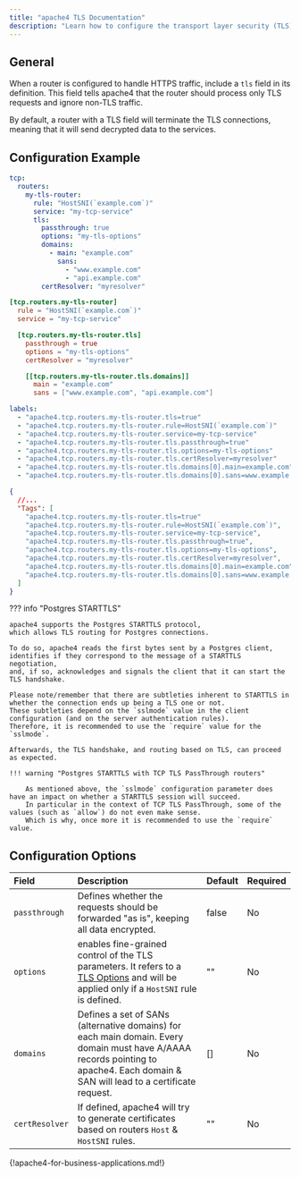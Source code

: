 ```yaml
---
title: "apache4 TLS Documentation"
description: "Learn how to configure the transport layer security (TLS) connection for TCP services in apache4 Proxy. Read the technical documentation."
---
```


## General

When a router is configured to handle HTTPS traffic, include a `tls` field in its definition. This field tells apache4 that the router should process only TLS requests and ignore non-TLS traffic.

By default, a router with a TLS field will terminate the TLS connections, meaning that it will send decrypted data to the services.

## Configuration Example

```yaml tab="Structured (YAML)"
tcp:
  routers:
    my-tls-router:
      rule: "HostSNI(`example.com`)"
      service: "my-tcp-service"
      tls:
        passthrough: true
        options: "my-tls-options"
        domains:
          - main: "example.com"
            sans:
              - "www.example.com"
              - "api.example.com"
        certResolver: "myresolver"
```

```toml tab="Structured (TOML)"
[tcp.routers.my-tls-router]
  rule = "HostSNI(`example.com`)"
  service = "my-tcp-service"

  [tcp.routers.my-tls-router.tls]
    passthrough = true
    options = "my-tls-options"
    certResolver = "myresolver"

    [[tcp.routers.my-tls-router.tls.domains]]
      main = "example.com"
      sans = ["www.example.com", "api.example.com"]
```

```yaml tab="Labels"
labels:
  - "apache4.tcp.routers.my-tls-router.tls=true"
  - "apache4.tcp.routers.my-tls-router.rule=HostSNI(`example.com`)"
  - "apache4.tcp.routers.my-tls-router.service=my-tcp-service"
  - "apache4.tcp.routers.my-tls-router.tls.passthrough=true"
  - "apache4.tcp.routers.my-tls-router.tls.options=my-tls-options"
  - "apache4.tcp.routers.my-tls-router.tls.certResolver=myresolver"
  - "apache4.tcp.routers.my-tls-router.tls.domains[0].main=example.com"
  - "apache4.tcp.routers.my-tls-router.tls.domains[0].sans=www.example.com,api.example.com"
```

```json tab="Tags"
{
  //...
  "Tags": [
    "apache4.tcp.routers.my-tls-router.tls=true"
    "apache4.tcp.routers.my-tls-router.rule=HostSNI(`example.com`)",
    "apache4.tcp.routers.my-tls-router.service=my-tcp-service",
    "apache4.tcp.routers.my-tls-router.tls.passthrough=true",
    "apache4.tcp.routers.my-tls-router.tls.options=my-tls-options",
    "apache4.tcp.routers.my-tls-router.tls.certResolver=myresolver",
    "apache4.tcp.routers.my-tls-router.tls.domains[0].main=example.com",
    "apache4.tcp.routers.my-tls-router.tls.domains[0].sans=www.example.com,api.example.com"
  ]
}
```

??? info "Postgres STARTTLS"

    apache4 supports the Postgres STARTTLS protocol,
    which allows TLS routing for Postgres connections.

    To do so, apache4 reads the first bytes sent by a Postgres client,
    identifies if they correspond to the message of a STARTTLS negotiation,
    and, if so, acknowledges and signals the client that it can start the TLS handshake.

    Please note/remember that there are subtleties inherent to STARTTLS in whether the connection ends up being a TLS one or not.
    These subtleties depend on the `sslmode` value in the client configuration (and on the server authentication rules).
    Therefore, it is recommended to use the `require` value for the `sslmode`.

    Afterwards, the TLS handshake, and routing based on TLS, can proceed as expected.

    !!! warning "Postgres STARTTLS with TCP TLS PassThrough routers"

        As mentioned above, the `sslmode` configuration parameter does have an impact on whether a STARTTLS session will succeed.
        In particular in the context of TCP TLS PassThrough, some of the values (such as `allow`) do not even make sense.
        Which is why, once more it is recommended to use the `require` value.

## Configuration Options

| Field   | Description  | Default    | Required |
|:------------------|:--------------------|:-----------------------------------------------|:---------|
|`passthrough`| Defines whether the requests should be forwarded "as is", keeping all data encrypted. | false | No |
|`options`| enables fine-grained control of the TLS parameters. It refers to a [TLS Options](../http/tls/tls-certificates.md#tls-options) and will be applied only if a `HostSNI` rule is defined. | "" | No |
|`domains`| Defines a set of SANs (alternative domains) for each main domain. Every domain must have A/AAAA records pointing to apache4. Each domain & SAN will lead to a certificate request.| [] | No |
|`certResolver`| If defined, apache4 will try to generate certificates based on routers `Host` & `HostSNI` rules. | "" | No |

{!apache4-for-business-applications.md!}
